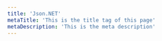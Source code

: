 ```yaml
---
title: 'Json.NET'
metaTitle: 'This is the title tag of this page'
metaDescription: 'This is the meta description'
---
```


